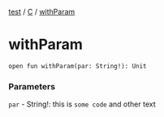 [test](../index.md) / [C](index.md) / [withParam](./with-param.md)

# withParam

`open fun withParam(par: String!): Unit`

### Parameters

`par` - String!: this is `some code` and other text